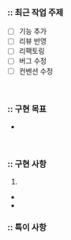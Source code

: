 ### :: 최근 작업 주제
- [ ] 기능 추가
- [ ] 리뷰 반영
- [ ] 리팩토링
- [ ] 버그 수정
- [ ] 컨벤션 수정

<br />

### :: 구현 목표 
- 

<br />

### :: 구현 사항
1. 
- 
- 

### :: 특이 사항
